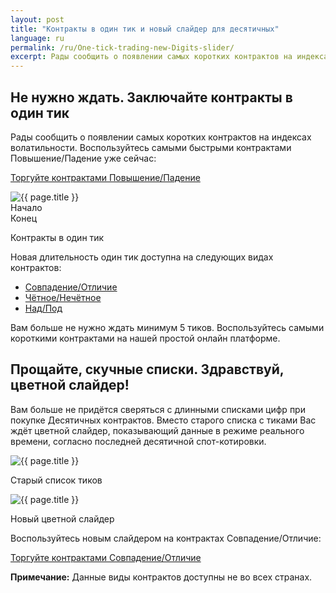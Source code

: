 ```yaml
---
layout: post
title: "Контракты в один тик и новый слайдер для десятичных"
language: ru
permalink: /ru/One-tick-trading-new-Digits-slider/
excerpt: Рады сообщить о появлении самых коротких контрактов на индексах волатильности. Воспользуйтесь самыми быстрыми контрактами Повышение/Падение уже сейчас...
---
```


## Не нужно ждать. Заключайте контракты в один тик

Рады сообщить о появлении самых коротких контрактов на индексах волатильности. Воспользуйтесь самыми быстрыми контрактами Повышение/Падение уже сейчас:

<div class="cta">
    <p><a class="button" href="https://www.binary.com/ru/trading.html?market=volidx&underlying=R_10&formname=risefall&duration_amount=1&duration_units=t&expiry_type=duration&date_start=now"><span>Торгуйте контрактами Повышение/Падение</span></a></p>
</div>

<div class="cta-lg">
    <img src="{{ '/images/one-tick-trade-chart_2.gif' | prepend: SourceUrl }}" alt="{{ page.title }}">
    <div class="row top-20">
        <div class="col-6">Начало</div>
        <div class="col-6">Конец</div>
    </div>
    <p>Контракты в один тик</p>
</div>

Новая длительность один тик доступна на следующих видах контрактов:

<ul class="bullet">
    <li><a href="https://www.binary.com/ru/trading.html?market=volidx&underlying=R_10&formname=matchdiff&duration_amount=1&duration_units=t&expiry_type=duration">Совпадение/Отличие</a></li>
    <li><a href="https://www.binary.com/ru/trading.html?market=volidx&underlying=R_10&formname=evenodd&duration_amount=1&duration_units=t&expiry_type=duration">Чётное/Нечётное</a></li>
    <li><a href="https://www.binary.com/ru/trading.html?market=volidx&underlying=R_10&formname=overunder&duration_amount=1&duration_units=t&expiry_type=duration">Над/Под</a></li>
</ul>

Вам больше не нужно ждать минимум 5 тиков. Воспользуйтесь самыми короткими контрактами на нашей простой онлайн платформе.

<div class="separator-lg"></div>

## Прощайте, скучные списки. Здравствуй, цветной слайдер!

Вам больше не придётся сверяться с длинными списками цифр при покупке Десятичных контрактов. Вместо старого списка с тиками Вас ждёт цветной слайдер, показывающий данные в режиме реального времени, согласно последней десятичной спот-котировки.

<div class="cta-lg">
    <div class="row align-items-end">
        <div class="col-md-6">
            <img src="{{ '/images/one-tick-trading-2.png' | prepend: SourceUrl }}" alt="{{ page.title }}">
            <p class="center-text">Старый список тиков</p>
        </div>
        <div class="col-md-6">
            <img src="{{ '/images/one-tick-trading-3.png' | prepend: SourceUrl }}" alt="{{ page.title }}">
            <p class="center-text">Новый цветной слайдер</p>
        </div>
    </div>
</div>

<div class="separator-lg"></div>
<p class="center-text">Воспользуйтесь новым слайдером на контрактах Совпадение/Отличие:</p>

<div class="cta">
    <p><a class="button" href="https://www.binary.com/ru/trading.html?market=volidx&underlying=R_10&formname=matchdiff"><span>Торгуйте контрактами Совпадение/Отличие</span></a></p>
</div>

<p class="center-text"><strong>Примечание:</strong> Данные виды контрактов доступны не во всех странах.</p>